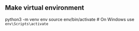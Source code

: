 
## Make virtual environment
python3 -m venv env
source env/bin/activate  # On Windows use `env\Scripts\activate`